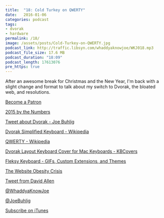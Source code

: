 ```yaml
---
title:  "18: Cold Turkey on QWERTY"
date:   2016-01-06
categories: podcast
tags:
- dvorak
- hardware
permalink: /18/
image: /assets/posts/Cold-Turkey-on-QWERTY.jpg
podcast_link: http://traffic.libsyn.com/whaddyaknowjoe/WKJ018.mp3
podcast_file_size: 17.6 MB
podcast_duration: "18:09"
podcast_length: 17613076
pre_https: true
---
```

After an awesome break for Christmas and the New Year, I'm back with a slight change and format to talk about my switch to Dvorak, the bloated web, and resolutions.
<!--more-->

[Become a Patron](http://joebuhlig.com/patron/)

[2015 by the Numbers](http://joebuhlig.com/2015-by-the-numbers/)

[Tweet about Dvorak - Joe Buhlig](https://twitter.com/joebuhlig/status/683406828286312448)

[Dvorak Simplified Keyboard - Wikipedia](https://en.wikipedia.org/wiki/Dvorak_Simplified_Keyboard)

[QWERTY - Wikipedia](https://en.wikipedia.org/wiki/QWERTY)

[Dvorak Layout Keyboard Cover for Mac Keyboards - KBCovers](http://kbcovers.com/dvorak-keyboard-cover)

[Fleksy Keyboard - GIFs, Custom Extensions, and Themes](https://fleksy.com/)

[The Website Obesity Crisis](http://idlewords.com/talks/website_obesity.htm)

[Tweet from David Allen](https://twitter.com/gtdguy/status/683413489461903360)

[@WhaddyaKnowJoe](https://twitter.com/whaddyaknowjoe)

[@JoeBuhlig](https://twitter.com/JoeBuhlig)

[Subscribe on iTunes](https://itunes.apple.com/us/podcast/whaddya-know-joe/id1035426948)